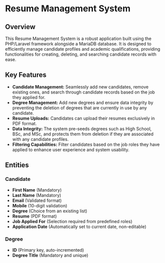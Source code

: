 # Resume Management System

## Overview

This Resume Management System is a robust application built using the PHP/Laravel framework alongside a MariaDB database. It is designed to efficiently manage candidate profiles and academic qualifications, providing functionalities for creating, deleting, and searching candidate records with ease.

## Key Features

- **Candidate Management:** Seamlessly add new candidates, remove existing ones, and search through candidate records based on the job they applied for.
- **Degree Management:** Add new degrees and ensure data integrity by preventing the deletion of degrees that are currently in use by any candidate.
- **Resume Uploads:** Candidates can upload their resumes exclusively in PDF format.
- **Data Integrity:** The system pre-seeds degrees such as High School, BSc, and MSc, and protects them from deletion if they are associated with any candidate profiles.
- **Filtering Capabilities:** Filter candidates based on the job roles they have applied to enhance user experience and system usability.

## Entities

### Candidate

- **First Name** (Mandatory)
- **Last Name** (Mandatory)
- **Email** (Validated format)
- **Mobile** (10-digit validation)
- **Degree** (Choice from an existing list)
- **Resume** (PDF format)
- **Job Applied For** (Selection required from predefined roles)
- **Application Date** (Automatically set to current date, non-editable)

### Degree

- **ID** (Primary key, auto-incremented)
- **Degree Title** (Mandatory and unique)


    
